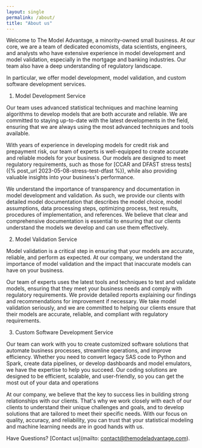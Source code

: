 ```yaml
---
layout: single
permalink: /about/
title: "About us"
---
```



Welcome to The Model Advantage, a minority-owned small business. At our core, we are a team of dedicated economists, data scientists, engineers, and analysts who have extensive experience in model development and model validation, especially in the mortgage and banking industries. Our team also have a deep understanding of regulatory landscape.

In particular, we offer model development, model validation, and custom software development services.

1. Model Development Service
   
Our team uses advanced statistical techniques and machine learning algorithms to develop models that are both accurate and reliable. We are committed to staying up-to-date with the latest developments in the field, ensuring that we are always using the most advanced techniques and tools available.

With years of experience in developing models for credit risk and prepayment risk, our team of experts is well-equipped to create accurate and reliable models for your business. Our models are designed to meet regulatory requirements, such as those for [CCAR and DFAST stress tests]({% post_url 2023-05-08-stress-test-dfast %}), while also providing valuable insights into your business's performance. 
    
We understand the importance of transparency and documentation in model development and validation. As such, we provide our clients with detailed model documentation that describes the model choice, model assumptions, data processing steps, optimizing process, test results, procedures of implementation, and references. We believe that clear and comprehensive documentation is essential to ensuring that our clients understand the models we develop and can use them effectively.

2. Model Validation Service

Model validation is a critical step in ensuring that your models are accurate, reliable, and perform as expected. At our company, we understand the importance of model validation and the impact that inaccurate models can have on your business.

Our team of experts uses the latest tools and techniques to test and validate models, ensuring that they meet your business needs and comply with regulatory requirements. We provide detailed reports explaining our findings and recommendations for improvement if necessary. We take model validation seriously, and we are committed to helping our clients ensure that their models are accurate, reliable, and compliant with regulatory requirements.

3. Custom Software Development Service
   
Our team can work with you to create customized software solutions that automate business processes, streamline operations, and improve efficiency. Whether you need to convert legacy SAS code to Python and Spark, create data pipelines, or develop dashboards and model emulators, we have the expertise to help you succeed. Our coding solutions are designed to be efficient, scalable, and user-friendly, so you can get the most out of your data and operations

At our company, we believe that the key to success lies in building strong relationships with our clients. That's why we work closely with each of our clients to understand their unique challenges and goals, and to develop solutions that are tailored to meet their specific needs. With our focus on quality, accuracy, and reliability, you can trust that your statistical modeling and machine learning needs are in good hands with us.

Have Questions? [Contact us](mailto: contact@themodeladvantage.com).
